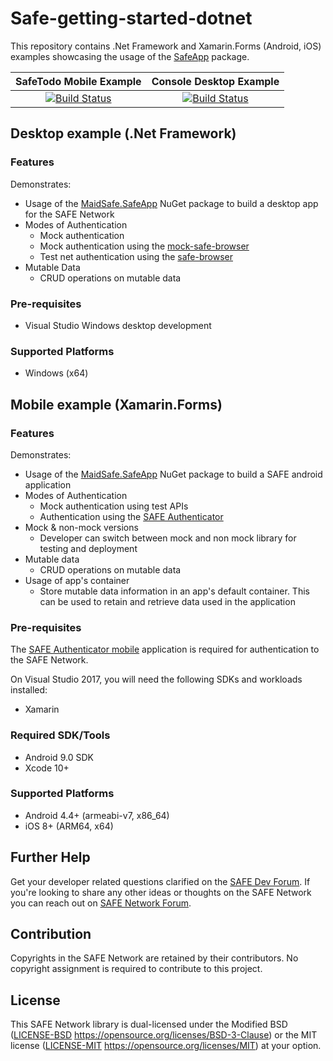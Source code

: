# Safe-getting-started-dotnet

This repository contains .Net Framework and Xamarin.Forms (Android, iOS) examples showcasing the usage of the [SafeApp](https://www.nuget.org/packages/MaidSafe.SafeApp) package.

|SafeTodo Mobile Example| Console Desktop Example |
|:-:|:-:|
|[![Build Status](https://dev.azure.com/maidsafe/DevHub%20Example/_apis/build/status/DevHub%20Example-Mobile-CI)](https://dev.azure.com/maidsafe/DevHub%20Example/_build/latest?definitionId=6)|[![Build Status](https://dev.azure.com/maidsafe/DevHub%20Example/_apis/build/status/DevHub%20Example-.NET%20Desktop-CI)](https://dev.azure.com/maidsafe/DevHub%20Example/_build/latest?definitionId=5)|

## Desktop example (.Net Framework)

### Features 

Demonstrates:
 - Usage of the [MaidSafe.SafeApp](https://www.nuget.org/packages/MaidSafe.SafeApp) NuGet package to build a desktop app for the SAFE Network
 - Modes of Authentication
     - Mock authentication 
     - Mock authentication using the [mock-safe-browser](https://github.com/maidsafe/safe_browser/releases)
     - Test net authentication using the [safe-browser](https://github.com/maidsafe/safe_browser/releases)
 - Mutable Data
     - CRUD operations on mutable data

### Pre-requisites

- Visual Studio Windows desktop development

### Supported Platforms

- Windows (x64)

## Mobile example (Xamarin.Forms)

### Features

Demonstrates:
 - Usage of the [MaidSafe.SafeApp](https://www.nuget.org/packages/MaidSafe.SafeApp) NuGet package to build a SAFE android application
 - Modes of Authentication
     - Mock authentication using test APIs
     - Authentication using the [SAFE Authenticator](https://github.com/maidsafe/safe-authenticator-mobile) 
 - Mock & non-mock versions
    - Developer can switch between mock and non mock library for testing and deployment
 - Mutable data
    - CRUD operations on mutable data
 - Usage of app's container
     - Store mutable data information in an app's default container. This can be used to retain and retrieve data used in the application

### Pre-requisites
The [SAFE Authenticator mobile](https://github.com/maidsafe/safe-authenticator-mobile) application is required for authentication to the SAFE Network.

On Visual Studio 2017, you will need the following SDKs and workloads installed:
- Xamarin

### Required SDK/Tools
- Android 9.0 SDK
- Xcode 10+

### Supported Platforms
- Android 4.4+ (armeabi-v7, x86_64)
- iOS 8+ (ARM64, x64)

## Further Help

Get your developer related questions clarified on the [SAFE Dev Forum](https://forum.safedev.org/). If you're looking to share any other ideas or thoughts on the SAFE Network you can reach out on [SAFE Network Forum](https://safenetforum.org/).


## Contribution

Copyrights in the SAFE Network are retained by their contributors. No copyright assignment is required to contribute to this project.


## License

This SAFE Network library is dual-licensed under the Modified BSD ([LICENSE-BSD](LICENSE-BSD) https://opensource.org/licenses/BSD-3-Clause) or the MIT license ([LICENSE-MIT](LICENSE-MIT) https://opensource.org/licenses/MIT) at your option.
